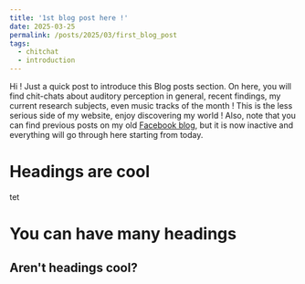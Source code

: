 ```yaml
---
title: '1st blog post here !'
date: 2025-03-25
permalink: /posts/2025/03/first_blog_post
tags:
  - chitchat
  - introduction
---
```


Hi ! Just a quick post to introduce this Blog posts section. On here, you will find chit-chats about auditory perception in general, recent findings, my current research subjects, even music tracks of the month ! This is the less serious side of my website, enjoy discovering my world !
Also, note that you can find previous posts on my old [Facebook blog](https://www.facebook.com/melomanelibre/), but it is now inactive and everything will go through here starting from today.

Headings are cool
======
tet

You can have many headings
======

Aren't headings cool?
------